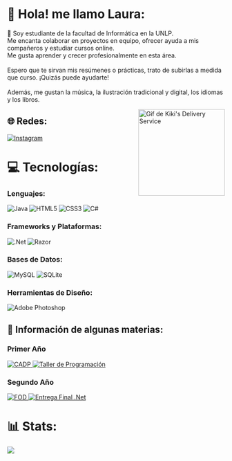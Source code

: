 # 💫 Hola! me llamo Laura:
🔭 Soy estudiante de la facultad de Informática en la UNLP.<br>Me encanta colaborar en proyectos en equipo, ofrecer ayuda a mis compañeros y estudiar cursos online. <br>Me gusta aprender y crecer profesionalmente en esta área. <br><br>Espero que te sirvan mis resúmenes o prácticas, trato de subirlas a medida que curso. ¡Quizás puede ayudarte!<br><br>Además, me gustan la música, la ilustración tradicional y digital, los idiomas y los libros. <br>
<div style="float:right">
  <img src="https://media.giphy.com/media/1AHojbQkAcBOhEZWjz/giphy.gif" width="200" height="200" alt="Gif de Kiki's Delivery Service">
</div>

## 🌐 Redes:
[![Instagram](https://img.shields.io/badge/Instagram-%23E4405F.svg?logo=Instagram&logoColor=white)](https://instagram.com/mlaulw) 

# 💻 Tecnologías:

### Lenguajes:
![Java](https://img.shields.io/badge/java-%23ED8B00.svg?style=for-the-badge&logo=openjdk&logoColor=white) 
![HTML5](https://img.shields.io/badge/html5-%23E34F26.svg?style=for-the-badge&logo=html5&logoColor=white) 
![CSS3](https://img.shields.io/badge/css3-%231572B6.svg?style=for-the-badge&logo=css3&logoColor=white) 
![C#](https://img.shields.io/badge/c%23-%23239120.svg?style=for-the-badge&logo=csharp&logoColor=white) 

### Frameworks y Plataformas:
![.Net](https://img.shields.io/badge/.NET-5C2D91?style=for-the-badge&logo=dot-net&logoColor=white) 
![Razor](https://img.shields.io/badge/razor-%230078D4.svg?style=for-the-badge&logo=razor&logoColor=white)

### Bases de Datos:
![MySQL](https://img.shields.io/badge/mysql-%2300000f.svg?style=for-the-badge&logo=mysql&logoColor=white) 
![SQLite](https://img.shields.io/badge/sqlite-%2307405e.svg?style=for-the-badge&logo=sqlite&logoColor=white)

### Herramientas de Diseño:
![Adobe Photoshop](https://img.shields.io/badge/adobe%20photoshop-%2331A8FF.svg?style=for-the-badge&logo=adobe%20photoshop&logoColor=white)

## 📌 Información de algunas materias:

### Primer Año
<a href="https://github.com/Lala-Lg/CADP">
  <img src="https://github-readme-stats.vercel.app/api/pin/?username=Lala-Lg&repo=CADP&theme=omni" alt="CADP">
</a>
<a href="https://github.com/Lala-Lg/TallerDeProgramacion">
  <img src="https://github-readme-stats.vercel.app/api/pin/?username=Lala-Lg&repo=TallerDeProgramacion&theme=omni" alt="Taller de Programación">
</a>

### Segundo Año
<a href="https://github.com/Lala-Lg/FOD">
  <img src="https://github-readme-stats.vercel.app/api/pin/?username=Lala-Lg&repo=FOD&theme=omni" alt="FOD">
</a>
<a href="https://github.com/Lala-Lg/EntregaFinal.Net">
  <img src="https://github-readme-stats.vercel.app/api/pin/?username=Lala-Lg&repo=EntregaFinal.Net&theme=omni" alt="Entrega Final .Net">
</a>

# 📊 Stats:
![](https://github-readme-stats.vercel.app/api/top-langs/?username=Lala-lg&theme=omni&hide_border=false&include_all_commits=false&count_private=false&layout=compact)
